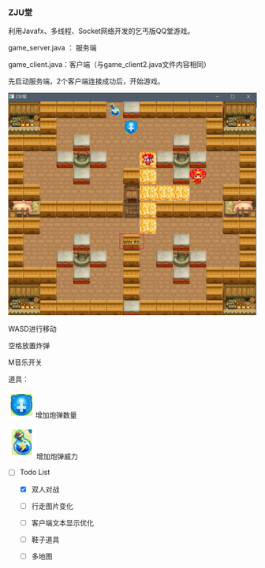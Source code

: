 ### ZJU堂

利用Javafx、多线程、Socket网络开发的乞丐版QQ堂游戏。

game_server.java ： 服务端

game_client.java：客户端（与game_client2.java文件内容相同）



先启动服务端，2个客户端连接成功后，开始游戏。

![image-20200104224353589](.\文档图片\img1.png)

WASD进行移动

空格放置炸弹

M音乐开关



道具：

![image-20200104223109364](.\文档图片\img2.png)增加炮弹数量



![image-20200104223138634](.\文档图片\img3.png)增加炮弹威力



- [ ] Todo List
  - [x] 双人对战
  - [ ] 行走图片变化
  - [ ] 客户端文本显示优化
  - [ ] 鞋子道具
  - [ ] 多地图

